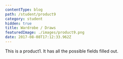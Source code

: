 ```yaml
---
contentType: blog
path: /student/product9
category: student
hidden: true
title: Wardrobe / Draws
featuredImage: ./images/product9.png
date: 2017-08-08T17:12:33.962Z
---
```


This is a product1. It has all the possible fields filled out.
